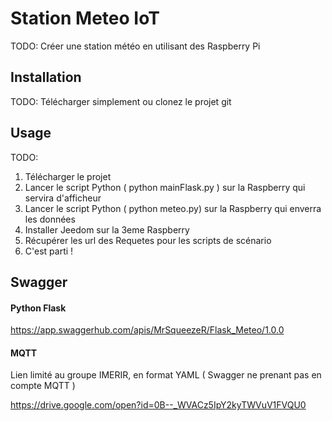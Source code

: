 
# Station Meteo IoT
TODO: Créer une station météo en utilisant des Raspberry Pi
## Installation
TODO: Télécharger simplement ou clonez le projet git
## Usage
TODO: 
1. Télécharger le projet
2. Lancer le script Python ( python mainFlask.py ) sur la Raspberry qui servira d'afficheur
3. Lancer le script Python ( python meteo.py) sur la Raspberry qui enverra les données
4. Installer Jeedom sur la 3eme Raspberry
5. Récupérer les url des Requetes pour les scripts de scénario
6. C'est parti !

## Swagger

#### Python Flask

https://app.swaggerhub.com/apis/MrSqueezeR/Flask_Meteo/1.0.0 

#### MQTT

Lien limité au groupe IMERIR, en format YAML ( Swagger ne prenant pas en compte MQTT )

https://drive.google.com/open?id=0B--_WVACz5IpY2kyTWVuV1FVQU0